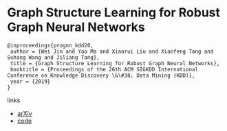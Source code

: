 # Graph Structure Learning for Robust Graph Neural Networks

```
@inproceedings{prognn_kdd20,
 author = {Wei Jin and Yao Ma and Xiaorui Liu and Xianfeng Tang and Suhang Wang and Jiliang Tang},
 title = {Graph Structure Learning for Robust Graph Neural Networks},
 booktitle = {Proceedings of the 26th ACM SIGKDD International Conference on Knowledge Discovery \&\#38; Data Mining (KDD)},
 year = {2019}
}
```

links
- [arXiv](https://arxiv.org/abs/2005.10203)
- [code](https://github.com/ChandlerBang/Pro-GNN)
